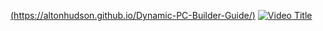 [(https://altonhudson.github.io/Dynamic-PC-Builder-Guide/)](https://altonhudson.github.io/Dynamic-PC-Builder-Guide/)
[![Video Title](https://img.youtube.com/vi/P9qSXGk7ow4/0.jpg)](https://youtu.be/P9qSXGk7ow4)
